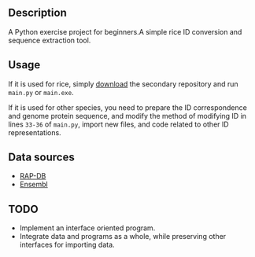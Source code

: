 ## Description

A Python exercise project for beginners.A simple rice ID conversion and sequence extraction tool.

## Usage

If it is used for rice, simply [download](https://jihulab.com/YuanJ2003/id-converter/-/archive/main/id-converter-main.zip) the secondary repository and run `main.py` or `main.exe`.

If it is used for other species, you need to prepare the ID correspondence and genome protein sequence, and modify the method of modifying ID in lines `33-36` of `main.py`, import new files, and code related to other ID representations.

## Data sources

- [RAP-DB](https://rapdb.dna.affrc.go.jp/)
- [Ensembl](https://plants.ensembl.org/index.html)

## TODO

- Implement an interface oriented program.
- Integrate data and programs as a whole, while preserving other interfaces for importing data.
